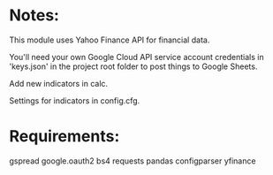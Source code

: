 # Notes:

This module uses Yahoo Finance API for financial data.

You'll need your own Google Cloud API service account credentials in 
'keys.json' in the project root folder to post things to Google Sheets. 

Add new indicators in calc.

Settings for indicators in config.cfg.

# Requirements:

gspread
google.oauth2
bs4
requests
pandas
configparser
yfinance
